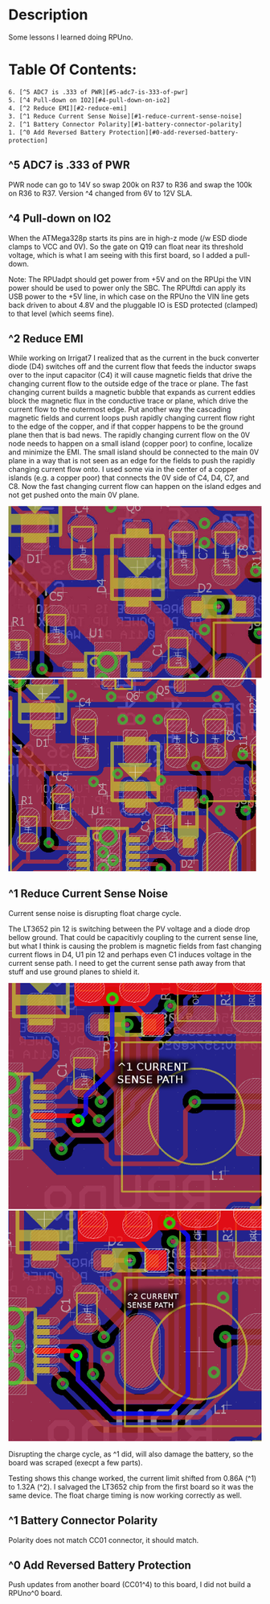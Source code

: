 # Description

Some lessons I learned doing RPUno.

# Table Of Contents:

    6. [^5 ADC7 is .333 of PWR][#5-adc7-is-333-of-pwr]
    5. [^4 Pull-down on IO2][#4-pull-down-on-io2]
    4. [^2 Reduce EMI][#2-reduce-emi]
    3. [^1 Reduce Current Sense Noise][#1-reduce-current-sense-noise]
    2. [^1 Battery Connector Polarity][#1-battery-connector-polarity]
    1. [^0 Add Reversed Battery Protection][#0-add-reversed-battery-protection]


## ^5 ADC7 is .333 of PWR

PWR node can go to 14V so swap 200k on R37 to R36 and swap the 100k on R36 to R37. Version ^4 changed from 6V to 12V SLA.


## ^4 Pull-down on IO2

When the ATMega328p starts its pins are in high-z mode (/w ESD diode clamps to VCC and 0V). So the gate on Q19 can float near its threshold voltage, which is what I am seeing with this first board, so I added a pull-down. 
    
Note: The RPUadpt should get power from +5V and on the RPUpi the VIN power should be used to power only the SBC. The RPUftdi can apply its USB power to the +5V line, in which case on the RPUno the VIN line gets back driven to about 4.8V and the pluggable IO is ESD protected (clamped) to that level (which seems fine). 


## ^2 Reduce EMI

While working on Irrigat7 I realized that as the current in the buck converter diode (D4) switches off and the current flow that feeds the inductor swaps over to the input capacitor (C4) it will cause magnetic fields that drive the changing current flow to the outside edge of the trace or plane. The fast changing current builds a magnetic bubble that expands as current eddies block the magnetic flux in the conductive trace or plane, which drive the current flow to the outermost edge. Put another way the cascading magnetic fields and current loops push rapidly changing current flow right to the edge of the copper, and if that copper happens to be the ground plane then that is bad news. The rapidly changing current flow on the 0V node needs to happen on a small island (copper poor) to confine, localize and minimize the EMI. The small island should be connected to the main 0V plane in a way that is not seen as an edge for the fields to push the rapidly changing current flow onto. I used some via  in the center of a copper islands (e.g. a copper poor) that connects the 0V side of C4, D4, C7, and C8. Now the fast changing current flow can happen on the island edges and not get pushed onto the main 0V plane.

![BeforIsland](./14140^2,BeforSwitchingIsland.jpg "Befor Island")
![WithIsland](./14140^3,WithSwitchingIsland.png "With Island")


## ^1 Reduce Current Sense Noise

Current sense noise is disrupting float charge cycle.

The LT3652 pin 12 is switching between the PV voltage and a diode drop bellow ground. That could be capacitivly coupling to the current sense line, but what I think is causing the problem is magnetic fields from fast changing current flows in D4, U1 pin 12 and perhaps even C1 induces voltage in the current sense path. I need to get the current sense path away from that stuff and use ground planes to shield it. 
    
![BadPath](./14140^1,CurrentSensePath.png "Bad Sense Path")
![ImprovedPath](./14140^2,CurrentSensePath.png "Improved Sense Path")

Disrupting the charge cycle, as ^1 did, will also damage the battery, so the board was scraped (execpt a few parts).

Testing shows this change worked, the current limit shifted from 0.86A (^1) to 1.32A (^2). I salvaged the LT3652 chip from the first board so it was the same device. The float charge timing is now working correctly as well.


## ^1 Battery Connector Polarity

Polarity does not match CC01 connector, it should match.


## ^0 Add Reversed Battery Protection

Push updates from another board (CC01^4) to this board, I did not build a RPUno^0 board. 

